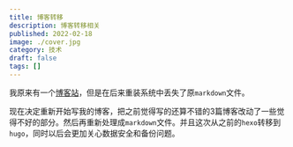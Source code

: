 ```yaml
---
title: 博客转移
description: 博客转移相关
published: 2022-02-18
image: ./cover.jpg
category: 技术
draft: false
tags: [] 
---
```


我原来有一个[博客站](https://hxhl.github.io)，但是在后来重装系统中丢失了原`markdown`文件。

现在决定重新开始写我的博客，把之前觉得写的还算不错的3篇博客改动了一些觉得不好的部分。然后再重新处理成`markdown`文件。并且这次从之前的`hexo`转移到`hugo`，同时以后会更加关心数据安全和备份问题。
